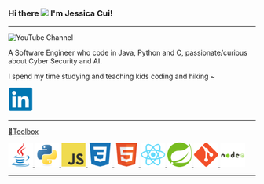 ### Hi there <img src = "https://raw.githubusercontent.com/MartinHeinz/MartinHeinz/master/wave.gif" width="30px"> I'm Jessica Cui!

---

![YouTube Channel](https://img.shields.io/youtube/channel/views/UCexprTdVQJtI3pHI56VUHow)

A Software Engineer who code in Java, Python and C, passionate/curious about Cyber Security and AI. 

I spend my time studying and teaching kids coding and hiking ~ 


<a href="https://www.linkedin.com/in/jessica-cui-b645a230/">
<img src="https://github.com/devicons/devicon/blob/master/icons/linkedin/linkedin-original.svg" alt="linkinedIn logo" width="50" height="50" />
  
---
🧰Toolbox

<img src="https://github.com/devicons/devicon/blob/master/icons/java/java-original.svg?short_path=051bf25" alt="Java logo" width="50" height="50" /> <img src="https://github.com/devicons/devicon/blob/master/icons/python/python-original.svg" alt="python logo" width="50" height="50" />
<img src="https://github.com/devicons/devicon/blob/master/icons/javascript/javascript-original.svg" alt="js logo" width="50" height="50">
<img src="https://github.com/devicons/devicon/blob/master/icons/css3/css3-plain.svg" alt="CSS logo" width="50" height="50">
<img src="https://github.com/devicons/devicon/blob/master/icons/html5/html5-original.svg" alt="html logo" width="50" height="50">
<img src="https://github.com/devicons/devicon/blob/master/icons/react/react-original.svg" alt="React logo" width="50" height="50">
<img src="https://github.com/devicons/devicon/blob/master/icons/spring/spring-original.svg" alt="Spring logo" width="50" height="50">
<img src="https://github.com/devicons/devicon/blob/master/icons/git/git-original.svg" alt="Git logo" width="50" height="50">
<img src="https://github.com/devicons/devicon/blob/master/icons/nodejs/nodejs-original-wordmark.svg" alt="Node logo" width="50" height="50">

---




<!--
**GGS111000/GGS111000** is a ✨ _special_ ✨ repository because its `README.md` (this file) appears on your GitHub profile.

Here are some ideas to get you started:

- 🔭 I’m currently working on ...
- 🌱 I’m currently learning ...
- 👯 I’m looking to collaborate on ...
- 🤔 I’m looking for help with ...
- 💬 Ask me about ...
- 📫 How to reach me: ...
- 😄 Pronouns: ...
- ⚡ Fun fact: ...
-->
